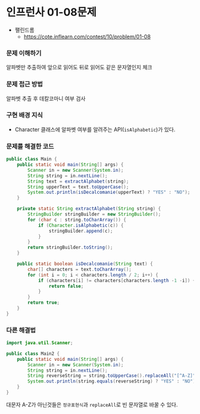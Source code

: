 # 인프런사 01-08문제
- 팰린드롬
  - https://cote.inflearn.com/contest/10/problem/01-08

### 문제 이해하기
알파벳만 추출하여 앞으로 읽어도 뒤로 읽어도 같은 문자열인지 체크

### 문제 접근 방법
알파벳 추출 후 데칼코마니 여부 검사

### 구현 배경 지식
- Character 클래스에 알파벳 여부를 알려주는 API(`isAlphabetic`)가 있다. 

### 문제를 해결한 코드
```java
public class Main {
    public static void main(String[] args) {
        Scanner in = new Scanner(System.in);
        String string = in.nextLine();
        String text = extractAlphabet(string);
        String upperText = text.toUpperCase();
        System.out.println(isDecalcomanie(upperText) ? "YES" : "NO");
    }

    private static String extractAlphabet(String string) {
        StringBuilder stringBuilder = new StringBuilder();
        for (char c : string.toCharArray()) {
            if (Character.isAlphabetic(c)) {
                stringBuilder.append(c);
            }
        }
        return stringBuilder.toString();
    }

    public static boolean isDecalcomanie(String text) {
        char[] characters = text.toCharArray();
        for (int i = 0; i < characters.length / 2; i++) {
            if (characters[i] != characters[characters.length -1 -i]) {
                return false;
            }
        }
        return true;
    }
}
```

### 다른 해결법
```java
import java.util.Scanner;

public class Main2 {
    public static void main(String[] args) {
        Scanner in = new Scanner(System.in);
        String string = in.nextLine();
        String reverseString = string.toUpperCase().replaceAll("[^A-Z]", "");
        System.out.println(string.equals(reverseString) ? "YES" : "NO");
    }
}
```
대문자 A-Z가 아닌것들은 `정규표현식`과 `replaceAll`로 빈 문자열로 바꿀 수 있다.
